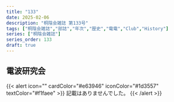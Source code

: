 ```yaml
---
title: "133"
date: 2025-02-06
description: "桐陰会雑誌 第133号"
tags: ["桐陰会雑誌","部誌","年次","歴史","電電","Club","History"]
series: ["桐陰会雑誌"]
series_order: 133
draft: true
---
```


## 電波研究会
{{< alert icon="" cardColor="#e63946" iconColor="#1d3557" textColor="#f1faee" >}}
記載はありませんでした。
{{< /alert >}}